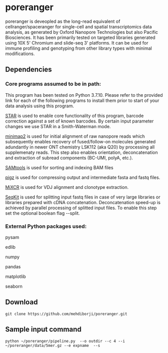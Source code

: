 # poreranger
poreranger is deveopled as the long-read equivalent of cellranger/spaceranger for single-cell and spatial transcriptomics data analysis, as generated by Oxford Nanopore Technologies but also Pacific Biosciences. It has been primarily tested on targeted libraries generated using 10X 5' Chromium and slide-seq 3' platforms. It can be used for immune profiling and genotyping from other library types with minimal modifications.

## Dependencies
### Core programs assumed to be in path:
This program has been tested on Python 3.7.10. Please refer to the provided link for each of the following programs to install them prior to start of your data analysis using this program.

[STAR](https://github.com/alexdobin/STAR) is used to enable core functionality of this program, barcode correction against a set of known barcodes. By certain input parameter changes we use STAR in a Smith-Waterman mode.

[minimap2](https://github.com/lh3/minimap2) is used for initial alignment of raw nanopore reads which subsequently enables recovery of fused/follow-on molecules generated adundantly in newer ONT chemistry LSK112 (aka Q20) by processing all supplemenaty reads. This step also enables orientation, deconcatenation and extraction of subread components (BC-UMI, polyA, etc.).

[SAMtools](http://www.htslib.org/download/) is used for sorting and indexing BAM files

[pigz](https://zlib.net/pigz/) is used for compressing output and intermediate fasta and fastq files.

[MiXCR](https://github.com/milaboratory/mixcr) is used for VDJ alignment and clonotype extraction.

[SeqKit](https://bioinf.shenwei.me/seqkit/) is used for splitting input fastq files in case of very large libraries or libraries prepared with cDNA concatenation. Deconcatenation speed-up is achieved by parallel processing of splitted input files. To enable this step set the optional boolean flag --split.

### External Python packages used:
pysam

edlib

numpy

pandas

matplotlib

seaborn

## Download
```
git clone https://github.com/mehdiborji/poreranger.git

```
## Sample input command
```
python ~/poreranger/pipeline.py  --o outdir --c 4 --i ~/poreranger/data/5mer.gz --e expname  --s
```
